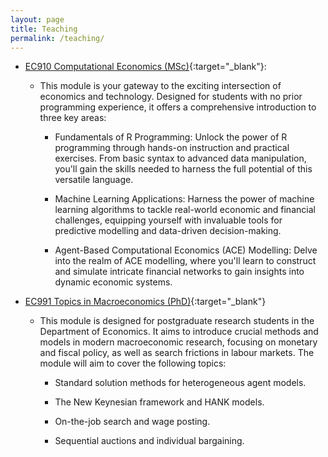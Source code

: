 ```yaml
---
layout: page
title: Teaching
permalink: /teaching/
---
```


* [EC910 Computational Economics (MSc)](https://www1.essex.ac.uk/modules/Default.aspx?coursecode=EC910&year=24){:target="_blank"}: 

    * This module is your gateway to the exciting intersection of economics and technology. Designed for students with no prior programming experience, it offers a comprehensive introduction to three key areas:

        * Fundamentals of R Programming: Unlock the power of R programming through hands-on instruction and practical exercises. From basic syntax to advanced data manipulation, you'll gain the skills needed to harness the full potential of this versatile language.

        * Machine Learning Applications: Harness the power of machine learning algorithms to tackle real-world economic and financial challenges, equipping yourself with invaluable tools for predictive modelling and data-driven decision-making.

        * Agent-Based Computational Economics (ACE) Modelling: Delve into the realm of ACE modelling, where you'll learn to construct and simulate intricate financial networks to gain insights into dynamic economic systems.

* [EC991 Topics in Macroeconomics (PhD)](https://www1.essex.ac.uk/modules/Default.aspx?coursecode=EC991&year=24){:target="_blank"}    
    
    * This module is designed for postgraduate research students in the Department of Economics. It aims to introduce crucial methods and models in modern macroeconomic research, focusing on monetary and fiscal policy, as well as search frictions in labour markets. The module will aim to cover the following topics:

        * Standard solution methods for heterogeneous agent models.

        * The New Keynesian framework and HANK models.

        * On-the-job search and wage posting.

        * Sequential auctions and individual bargaining.
